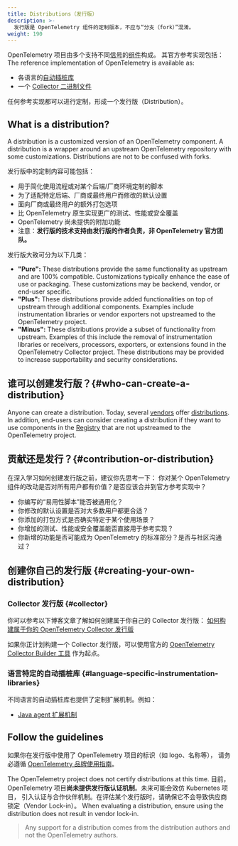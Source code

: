```yaml
---
title: Distributions（发行版）
description: >-
  发行版是 OpenTelemetry 组件的定制版本，不应与“分支（fork）”混淆。
weight: 190
---
```


OpenTelemetry 项目由多个支持不同[信号](../signals)的[组件](../components)构成。
其官方参考实现包括： The reference implementation of
OpenTelemetry is available as:

- 各语言的[自动插桩库](../instrumentation)
- 一个 [Collector 二进制文件](/docs/concepts/components/#collector)

任何参考实现都可以进行定制，形成一个发行版（Distribution）。

## What is a distribution?

A distribution is a customized version of an OpenTelemetry component. A
distribution is a wrapper around an upstream OpenTelemetry repository with some
customizations. Distributions are not to be confused with forks.

发行版中的定制内容可能包括：

- 用于简化使用流程或对某个后端/厂商环境定制的脚本
- 为了适配特定后端、厂商或最终用户而修改的默认设置
- 面向厂商或最终用户的额外打包选项
- 比 OpenTelemetry 原生实现更广的测试、性能或安全覆盖
- OpenTelemetry 尚未提供的附加功能
- 注意：**发行版的技术支持由发行版的作者负责，非 OpenTelemetry 官方团队。**

发行版大致可分为以下几类：

- **"Pure":** These distributions provide the same functionality as upstream and
  are 100% compatible. Customizations typically enhance the ease of use or
  packaging. These customizations may be backend, vendor, or end-user specific.
- **"Plus":** These distributions provide added functionalities on top of
  upstream through additional components. Examples include instrumentation
  libraries or vendor exporters not upstreamed to the OpenTelemetry project.
- **"Minus":** These distributions provide a subset of functionality from
  upstream. Examples of this include the removal of instrumentation libraries or
  receivers, processors, exporters, or extensions found in the OpenTelemetry
  Collector project. These distributions may be provided to increase
  supportability and security considerations.

## 谁可以创建发行版？{#who-can-create-a-distribution}

Anyone can create a distribution. Today, several [vendors](/ecosystem/vendors/)
offer [distributions](/ecosystem/distributions/). In addition, end-users can
consider creating a distribution if they want to use components in the
[Registry](/ecosystem/registry/) that are not upstreamed to the OpenTelemetry
project.

## 贡献还是发行？{#contribution-or-distribution}

在深入学习如何创建发行版之前，建议你先思考一下：
你对某个 OpenTelemetry 组件的改动是否对所有用户都有价值？是否应该合并到官方参考实现中？

- 你编写的“易用性脚本”能否被通用化？
- 你修改的默认设置是否对大多数用户都更合适？
- 你添加的打包方式是否确实特定于某个使用场景？
- 你增加的测试、性能或安全覆盖能否直接用于参考实现？
- 你新增的功能是否可能成为 OpenTelemetry 的标准部分？是否与社区沟通过？

## 创建你自己的发行版 {#creating-your-own-distribution}

### Collector 发行版 {#collector}

你可以参考以下博客文章了解如何创建属于你自己的 Collector 发行版：
[如何构建属于你的 OpenTelemetry Collector 发行版](https://medium.com/p/42337e994b63)

如果你正计划构建一个 Collector 发行版，可以使用官方的
[OpenTelemetry Collector Builder 工具](https://github.com/open-telemetry/opentelemetry-collector/tree/main/cmd/builder)
作为起点。

### 语言特定的自动插桩库 {#language-specific-instrumentation-libraries}

不同语言的自动插桩库也提供了定制扩展机制。例如：

- [Java agent 扩展机制](/docs/zero-code/java/agent/extensions)

## Follow the guidelines

如果你在发行版中使用了 OpenTelemetry 项目的标识（如 logo、名称等），
请务必遵循 [OpenTelemetry 品牌使用指南][guidelines]。

The OpenTelemetry project does not certify distributions at this time. 目前，OpenTelemetry 项目**尚未提供发行版认证机制**。未来可能会效仿 Kubernetes 项目，
引入认证与合作伙伴机制。在评估某个发行版时，请确保它不会导致供应商锁定（Vendor Lock-in）。 When evaluating a distribution, ensure using the
distribution does not result in vendor lock-in.

> Any support for a distribution comes from the distribution authors and not the
> OpenTelemetry authors.

[guidelines]: https://github.com/open-telemetry/community/blob/main/marketing-guidelines.md
